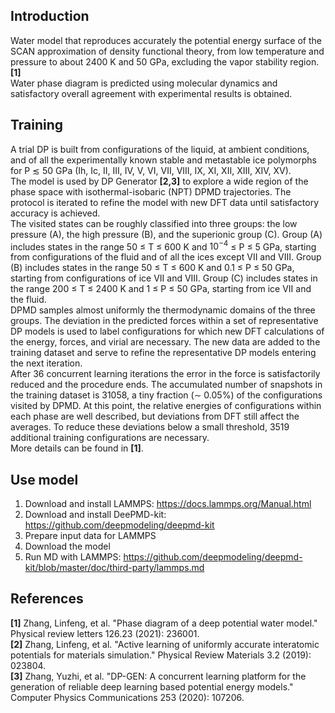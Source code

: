 ## Introduction
Water model that reproduces accurately the potential energy surface of the SCAN approximation of density functional theory, from low temperature and pressure to about 2400 K and 50 GPa, excluding the vapor stability region. **[1]**  
Water phase diagram is predicted using molecular dynamics and satisfactory overall agreement with experimental results is obtained.

## Training
A trial DP is built from configurations of the liquid, at ambient conditions, and of all the experimentally known stable and metastable ice polymorphs for P $\lesssim$ 50 GPa (Ih, Ic, II, III, IV, V, VI, VII, VIII, IX, XI, XII, XIII, XIV, XV).  
The model is used by DP Generator **[2,3]** to explore a wide region of the phase space with isothermal-isobaric (NPT) DPMD trajectories. The protocol is iterated to refine the model with new DFT data until satisfactory accuracy is achieved.  
The visited states can be roughly classified into three groups: the low pressure (A), the high pressure (B), and the superionic group (C). Group (A) includes states in the range 50 ≤ T ≤ 600 K and $10^{−4}$ ≤ P ≤ 5 GPa, starting from configurations of the fluid and of all the ices except VII and VIII. Group (B) includes states in the range 50 ≤ T ≤ 600 K and 0.1 ≤ P ≤ 50 GPa, starting from configurations of ice VII and VIII. Group (C) includes states in the range 200 ≤ T ≤ 2400 K and 1 ≤ P ≤ 50 GPa, starting from ice VII and the fluid.  
DPMD samples almost uniformly the thermodynamic domains of the three groups. The deviation in the predicted forces within a set of representative DP models is used to label configurations for which new DFT calculations of the energy, forces, and virial are necessary. The new data are added to the training dataset and serve to refine the representative DP models entering the next iteration.  
After 36 concurrent learning iterations the error in the force is satisfactorily reduced and the procedure ends. The accumulated number of snapshots in the training dataset is 31058, a tiny fraction (∼ 0.05%) of the configurations visited by DPMD. At this point, the relative energies of configurations within each phase are well described, but deviations from DFT still affect the averages. To reduce these deviations below a small threshold, 3519 additional training configurations are necessary.  
More details can be found in **[1]**.  


## Use model
1. Download and install LAMMPS: https://docs.lammps.org/Manual.html
2. Download and install DeePMD-kit: https://github.com/deepmodeling/deepmd-kit
3. Prepare input data for LAMMPS
4. Download the model
5. Run MD with LAMMPS: https://github.com/deepmodeling/deepmd-kit/blob/master/doc/third-party/lammps.md

## References
**[1]** Zhang, Linfeng, et al. "Phase diagram of a deep potential water model." Physical review letters 126.23 (2021): 236001.  
**[2]** Zhang, Linfeng, et al. "Active learning of uniformly accurate interatomic potentials for materials simulation." Physical Review Materials 3.2 (2019): 023804.  
**[3]** Zhang, Yuzhi, et al. "DP-GEN: A concurrent learning platform for the generation of reliable deep learning based potential energy models." Computer Physics Communications 253 (2020): 107206.


